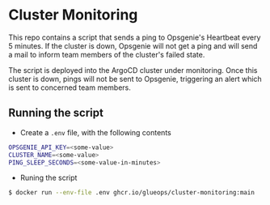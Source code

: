 # Cluster Monitoring

This repo contains a script that sends a ping to Opsgenie's Heartbeat every 5 minutes. If the cluster is down, Opsgenie will not get a ping and will send a mail to inform team members of the cluster's failed state.

The script is deployed into the ArgoCD cluster under monitoring. Once this cluster is down, pings will not be sent to Opsgenie, triggering an alert which is sent to concerned team members.

## Running the script

- Create a ```.env``` file, with the following contents
```bash
OPSGENIE_API_KEY=<some-value>
CLUSTER_NAME=<some-value>
PING_SLEEP_SECONDS=<some-value-in-minutes>
```

- Runing the script
```bash
$ docker run --env-file .env ghcr.io/glueops/cluster-monitoring:main
```
